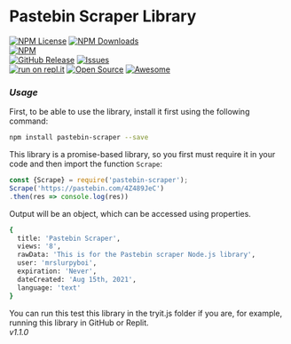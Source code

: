 # Pastebin Scraper Library #

[![NPM License](https://img.shields.io/npm/l/all-contributors.svg?style=flat)](https://github.com/exoticchild-alt/pastebin-scraper/blob/master/LICENSE)
[![NPM Downloads](https://img.shields.io/npm/dt/pastebin-scraper.svg?style=flat)]()   
[![NPM](https://nodei.co/npm/pastebin-scraper.png?downloads=true)](https://www.npmjs.com/pastebin-scraper)
<br>
[![GitHub Release](https://img.shields.io/github/release/exoticchild-alt/pastebin-scraper.svg?style=flat)]()
[![Issues](https://img.shields.io/github/issues-raw/exoticchild-alt/pastebin-scraper.svg?maxAge=25000)](https://github.com/exoticchild-alt/pastebin-scraper/issues)  
[![run on repl.it](https://repl.it/badge/github/exoticchild-alt/pastebin-scraper)](https://repl.it/github/exoticchild-alt/pastebin-scraper)
[![Open Source](https://badges.frapsoft.com/os/v1/open-source.svg?v=103)](https://opensource.org/)
[![Awesome](https://cdn.rawgit.com/sindresorhus/awesome/d7305f38d29fed78fa85652e3a63e154dd8e8829/media/badge.svg)](https://github.com/sindresorhus/awesome)

### *Usage* ###
First, to be able to use the library, install it first using the following command:
```bash
npm install pastebin-scraper --save
```

This library is a promise-based library, so you first must require it in your code and then import the function `Scrape`:
```javascript
const {Scrape} = require('pastebin-scraper');
Scrape('https://pastebin.com/4Z489JeC')
.then(res => console.log(res))
```

Output will be an object, which can be accessed using properties.
```bash
{
  title: 'Pastebin Scraper',
  views: '8',
  rawData: 'This is for the Pastebin scraper Node.js library',
  user: 'mrslurpyboi',
  expiration: 'Never',
  dateCreated: 'Aug 15th, 2021',
  language: 'text'
}
```

You can run this test this library in the tryit.js folder if you are, for example, running this library in GitHub or Replit.
<br>
*v1.1.0*
